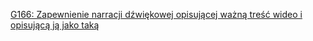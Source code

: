 [G166: Zapewnienie narracji dźwiękowej opisującej ważną treść wideo i opisującą ją jako taką](https://www.w3.org/WAI/WCAG21/Techniques/general/G166)